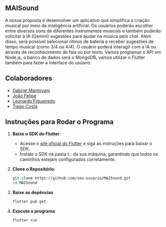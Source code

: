 ## MAISound

A nossa proposta é desenvolver um aplicativo que simplifica a criação musical por meio da inteligência artificial. Os usuários poderão escolher entre diversos sons de diferentes instrumentos musicais e também poderão solicitar à IA (Gemini) sugestões para ajudar na música pelo chat. Além disso, será possível selecionar ritmos de bateria e receber sugestões de tempo musical (como 3/4 ou 4/4). O usuário poderá interagir com a IA ou através de reconhecimento de fala ou por texto.
Vamos programar o API em Node.js, o banco de dados será o MongoDB, vamos utilizar o Flutter também para fazer a Interface do usúario.

## Colaboradores

- <a href="https://github.com/GabrielVY">Gabriel Mantovani</a>
- <a href="https://github.com/joaofelipesc">João Felipe</a>  
- <a href="https://github.com/leort11/">Leonardo Figueiredo</a>
- <a href="https://github.com/tiaguinzero/">Tiago Costa</a>


## Instruções para Rodar o Programa

1. **Baixe o SDK do Flutter**: 
   - Acesse o [site oficial do Flutter](https://flutter.dev/docs/get-started/install) e siga as instruções para baixar o SDK.
   - Instale o SDK na pasta `C:` da sua máquina, garantindo que todos os caminhos estejam configurados corretamente.

2. **Clone o Repositório**:
   ```bash
   git clone https://github.com/seu-usuario/MAISound.git
   cd MAISound

3. **Baixe as depências**
   ```bash
   flutter pub get
4. **Execute o programa**
   ```bash
   flutter run
